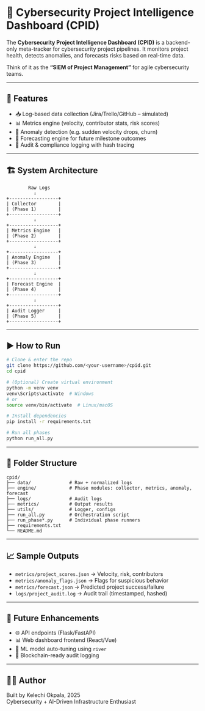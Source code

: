 # 🧠 Cybersecurity Project Intelligence Dashboard (CPID)

The **Cybersecurity Project Intelligence Dashboard (CPID)** is a backend-only meta-tracker for cybersecurity project pipelines. It monitors project health, detects anomalies, and forecasts risks based on real-time data.

Think of it as the **“SIEM of Project Management”** for agile cybersecurity teams.

---

## 🚀 Features

- 📥 Log-based data collection (Jira/Trello/GitHub – simulated)
- 📊 Metrics engine (velocity, contributor stats, risk scores)
- 🚨 Anomaly detection (e.g. sudden velocity drops, churn)
- 🔮 Forecasting engine for future milestone outcomes
- 📝 Audit & compliance logging with hash tracing

---

## 🏗️ System Architecture

```
        Raw Logs
          ↓
+------------------+
| Collector        |
| (Phase 1)        |
+------------------+
          ↓
+------------------+
| Metrics Engine   |
| (Phase 2)        |
+------------------+
          ↓
+------------------+
| Anomaly Engine   |
| (Phase 3)        |
+------------------+
          ↓
+------------------+
| Forecast Engine  |
| (Phase 4)        |
+------------------+
          ↓
+------------------+
| Audit Logger     |
| (Phase 5)        |
+------------------+
```

---

## ▶️ How to Run

```bash
# Clone & enter the repo
git clone https://github.com/<your-username>/cpid.git
cd cpid

# (Optional) Create virtual environment
python -m venv venv
venv\Scripts\activate  # Windows
# or
source venv/bin/activate  # Linux/macOS

# Install dependencies
pip install -r requirements.txt

# Run all phases
python run_all.py
```

---

## 📁 Folder Structure

```
cpid/
├── data/              # Raw + normalized logs
├── engine/            # Phase modules: collector, metrics, anomaly, forecast
├── logs/              # Audit logs
├── metrics/           # Output results
├── utils/             # Logger, configs
├── run_all.py         # Orchestration script
├── run_phase*.py      # Individual phase runners
├── requirements.txt
└── README.md
```

---

## 📈 Sample Outputs

- `metrics/project_scores.json` → Velocity, risk, contributors
- `metrics/anomaly_flags.json` → Flags for suspicious behavior
- `metrics/forecast.json` → Predicted project success/failure
- `logs/project_audit.log` → Audit trail (timestamped, hashed)

---

## 🧩 Future Enhancements

- 🌐 API endpoints (Flask/FastAPI)
- 📊 Web dashboard frontend (React/Vue)
- 🧠 ML model auto-tuning using `river`
- 🔗 Blockchain-ready audit logging

---

## 🧑‍💻 Author

Built by Kelechi Okpala, 2025  
Cybersecurity + AI-Driven Infrastructure Enthusiast  
